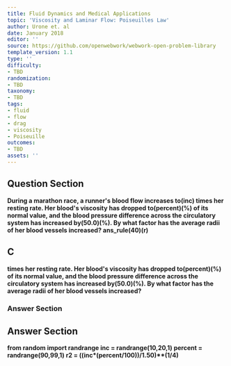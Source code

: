 ```yaml
---
title: Fluid Dynamics and Medical Applications
topic: 'Viscosity and Laminar Flow: Poiseuilles Law'
author: Urone et. al
date: January 2018
editor: ''
source: https://github.com/openwebwork/webwork-open-problem-library
template_version: 1.1
type: ''
difficulty:
- TBD
randomization:
- TBD
taxonomy:
- TBD
tags:
- fluid
- flow
- drag
- viscosity
- Poiseuille
outcomes:
- TBD
assets: ''
---
```


## Question Section 

<b>
During a marathon race, a runner's blood flow increases to(inc) times her resting rate. Her blood's viscosity has dropped to(percent)(%) of its normal value, and the blood pressure difference across the circulatory system has increased by(50.0)(%). By what factor has the average radii of her blood vessels increased?
ans_rule(40)(r)

## C
times her resting rate. Her blood's viscosity has dropped to(percent)(%) of its normal value, and the blood pressure difference across the circulatory system has increased by(50.0)(%). By what factor has the average radii of her blood vessels increased?
### Answer Section


## Answer Section

from random import randrange
inc = randrange(10,20,1)
percent = randrange(90,99,1)
r2 = ((inc*(percent/100))/1.50)**(1/4)
